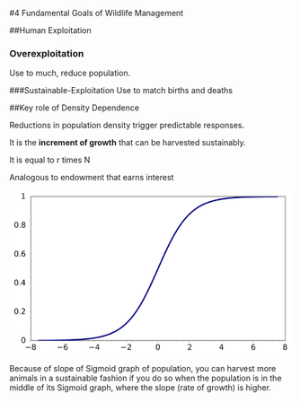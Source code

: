 #4 Fundamental Goals of Wildlife Management

##Human Exploitation

### Overexploitation
Use to much, reduce population.

###Sustainable-Exploitation
Use to match births and deaths

##Key role of Density Dependence

Reductions in population density trigger predictable responses.

It is the **increment of growth** that can be harvested sustainably.

It is equal to r times N

Analogous to endowment that earns interest

![sigmoid](images/sigmoid.gif)

Because of slope of Sigmoid graph of population, you can harvest more animals in a sustainable fashion if you do so when the population is in the middle of its Sigmoid graph, where the slope (rate of growth) is higher.
